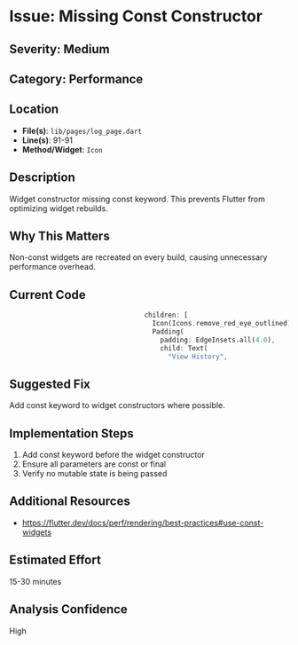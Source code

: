 # Issue: Missing Const Constructor

## Severity: Medium

## Category: Performance

## Location
- **File(s)**: `lib/pages/log_page.dart`
- **Line(s)**: 91-91
- **Method/Widget**: `Icon`

## Description
Widget constructor missing const keyword. This prevents Flutter from optimizing widget rebuilds.

## Why This Matters
Non-const widgets are recreated on every build, causing unnecessary performance overhead.

## Current Code
```dart
                                  children: [
                                    Icon(Icons.remove_red_eye_outlined), 
                                    Padding(
                                      padding: EdgeInsets.all(4.0),
                                      child: Text(
                                        "View History",
```

## Suggested Fix
Add const keyword to widget constructors where possible.

## Implementation Steps
1. Add const keyword before the widget constructor
2. Ensure all parameters are const or final
3. Verify no mutable state is being passed

## Additional Resources
- https://flutter.dev/docs/perf/rendering/best-practices#use-const-widgets

## Estimated Effort
15-30 minutes

## Analysis Confidence
High
